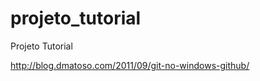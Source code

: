 projeto_tutorial
================

Projeto Tutorial


http://blog.dmatoso.com/2011/09/git-no-windows-github/

